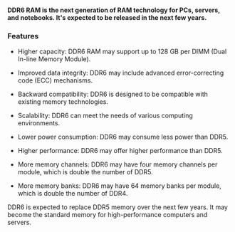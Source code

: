 #### DDR6 RAM is the next generation of RAM technology for PCs, servers, and notebooks. It's expected to be released in the next few years. 

### Features

- Higher capacity: DDR6 RAM may support up to 128 GB per DIMM (Dual In-line Memory Module). 

- Improved data integrity: DDR6 may include advanced error-correcting code (ECC) mechanisms. 

- Backward compatibility: DDR6 is designed to be compatible with existing memory technologies. 

- Scalability: DDR6 can meet the needs of various computing environments. 

- Lower power consumption: DDR6 may consume less power than DDR5. 

- Higher performance: DDR6 may offer higher performance than DDR5. 

- More memory channels: DDR6 may have four memory channels per module, which is double the number of DDR5. 

- More memory banks: DDR6 may have 64 memory banks per module, which is double the number of DDR4.

DDR6 is expected to replace DDR5 memory over the next few years. It may become the standard memory for high-performance computers and servers.
